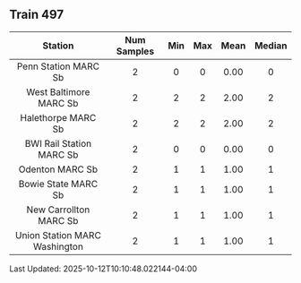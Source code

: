 ## Train 497

| Station | Num Samples | Min | Max | Mean | Median |
| :-----: | :---------: | :-: | :-: | :--: | :----: |
| Penn Station MARC Sb | 2 | 0 | 0 | 0.00 | 0 |
| West Baltimore MARC Sb | 2 | 2 | 2 | 2.00 | 2 |
| Halethorpe MARC Sb | 2 | 2 | 2 | 2.00 | 2 |
| BWI Rail Station MARC Sb | 2 | 0 | 0 | 0.00 | 0 |
| Odenton MARC Sb | 2 | 1 | 1 | 1.00 | 1 |
| Bowie State MARC Sb | 2 | 1 | 1 | 1.00 | 1 |
| New Carrollton MARC Sb | 2 | 1 | 1 | 1.00 | 1 |
| Union Station MARC Washington | 2 | 1 | 1 | 1.00 | 1 |


Last Updated: 2025-10-12T10:10:48.022144-04:00